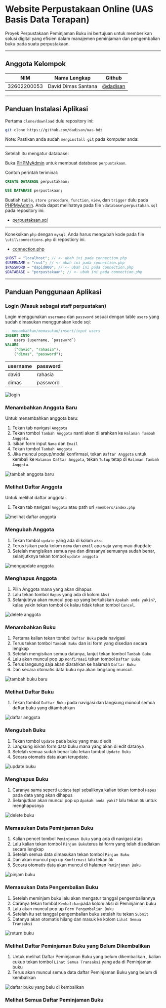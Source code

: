 # Website Perpustakaan Online (UAS Basis Data Terapan)

Proyek Perpustakaan Peminjaman Buku ini bertujuan untuk memberikan solusi digital yang efisien dalam manajemen peminjaman dan pengembalian buku pada suatu perpustakaan.

---

## Anggota Kelompok

| NIM         | Nama Lengkap        | Github                                 |
| ----------- | ------------------- | -------------------------------------- |
| 32602200053 | David Dimas Santana | [@dadisan](https://github.com/dadisan) |

---

## Panduan Instalasi Aplikasi

Pertama `clone/download` dulu repository ini:

```bash
git clone https://github.com/dadisan/uas-bdt
```

Note: Pastikan anda sudah `menginstall git` pada komputer anda:

---

Setelah itu mengatur database:

Buka [PHPMyAdmin](http://localhost/phpmyadmin/) untuk membuat database `perpustakaan`.

Contoh perintah teriminal:

```sql
CREATE DATABASE perpustakaan;
```

```sql
USE DATABASE perpustakaan;
```

Buatlah `table`, `store procedure`, `function`, `view`, dan `trigger` dulu pada [PHPMyAdmin](http://localhost/phpmyadmin/). Anda dapat melihatnya pada file `\database\perpustakan.sql` pada repository ini:

- [perpustakaan.sql](./database/perpustakaan.sql)

---

Koneksikan `php` dengan `mysql`. Anda harus mengubah kode pada file `\util\connections.php` di repostiory ini.

- [connection.php](./util/connection.php)

```php
$HOST = "localhost"; // <- ubah ini pada connection.php
$USERNAME = "root"; // <- ubah ini pada connection.php
$PASSWORD = "dapid000"; // <- ubah ini pada connection.php
$DATABASE = "perpustakaan"; // <- ubah ini pada connection.php
```

---

## Panduan Penggunaan Aplikasi

### Login (Masuk sebagai staff perpustakan)

Login menggunakan `username` dan `password` sesuai dengan table `users` yang sudah dimasukan menggunakan kode sql:

```sql
-- menambahkan/memasukan/insert/input users
INSERT INTO
    users (username, `password`)
VALUES
    ("david", "rahasia"),
    ("dimas", "password");
```

| username | password |
| -------- | -------- |
| david    | rahasia  |
| dimas    | password |

![login](./images/login.gif)

### Menambahkan Anggota Baru

Untuk menambahkan anggota baru:

1. Tekan tab navigasi `Anggota`
2. Tekan tombol `Tambah Anggota` nanti akan di arahkan ke `Halaman Tambah Anggota`.
3. Isikan form input `Nama` dan `Email`
4. Tekan tombol `Tambah Anggota`
5. Jika muncul popup/modal konfirmasi, tekan `Daftar Anggota` untuk kembali ke `Halaman Daftar Anggota`, tekan `Tutup` tetap di `Halaman Tambah Anggota`.

![tambah anggota baru](./images/tambah-anggota-baru.gif)

### Melihat Daftar Anggota

Untuk melihat daftar anggota:

1. Tekan tab navigasi `Anggota` atau path url `/members/index.php`

![melihat daftar anggota](./images/melihat-daftar-anggota.gif)

### Mengubah Anggota

1. Tekan tombol `update` yang ada di kolom `aksi`
2. Terus isikan pada kolom `nama` dan `email` apa saja yang mau diupdate
3. Setelah mengisikan semua nya dan dirasanya semuanya sudah benar, selanjutknya tekan tombol `update anggota`

![mengupdate anggota](./images/update-anggota.gif)

### Menghapus Anggota

1. Pilih Anggota mana yang akan dihapus
2. Lalu tekan tombol `Hapus` yang ada di kolom `Aksi`
3. Selanjutnya akan muncul pop up yang bertuliskan `Apakah anda yakin?`, kalau yakin tekan tombol `Ok` kalau tidak tekan tombol `Cancel`.

![delete anggota](./images/delete-anggota.gif)

### Menambahkan Buku

1. Pertama kalian tekan tombol `Daftar Buku` pada navigasi
2. Terus tekan tombol `Tambah Buku` dan isi form yang disedian secara lengkap
3. Setelah mengisikan semua datanya, lanjut tekan tombol `Tambah Buku`
4. Lalu akan muncul pop up `Konfirmasi` tekan tombol `Daftar Buku`
5. Terus langsung saja akan diarahkan ke halaman `Daftar Buku`
6. Dan secara otomatis data buku nya akan langsung muncul.

![tambah buku baru](./images/tambah-daftar-buku.gif)

### Melihat Daftar Buku

1. Tekan tombol `Daftar Buku` pada navigasi dan langsung muncul semua daftar buku yang ditambahkan

![daftar anggota](./images/daftar-anggota.gif)

### Mengubah Buku

1. Tekan tombol `Update` pada buku yang mau diedit
2. Langsung isikan form data buku mana yang akan di edit datanya
3. Setelah semua sudah benar lalu tekan tombol `Update Buku`
4. Secara otomatis data akan terupdate.

![update buku](./images/update-buku.gif)

### Menghapus Buku

1. Caranya sama seperti `update` tapi sebaliknya kalian tekan tombol `Hapus` pada data yang akan dihapus
2. Selanjutkan akan muncul pop up `Apakah anda yaki?` lalu tekan `Ok` untuk menghapusnya

![delete buku](./images/delete-buku.gif)

### Memasukan Data Peminjaman Buku

1. Kalian pencet tombol `Peminjaman Buku` yang ada di navigasi atas
2. Lalu kalian tekan tombol `Pinjam Buku`terus isi form yang telah disediakan secara lengkap
3. Setelah semua data dimasukan tekan tombol `Pinjam Buku`
4. Dan akan muncul pop up `Konfirmasi` lalu tekan `Ok`
5. Secara otomatis data akan muncul di halaman `Peminjaman Buku`

![pinjam buku](./images/pinjam-buku.gif)

### Memasukan Data Pengembalian Buku

1. Setelah meminjam buku lalu akan mengatur tanggal pengembaliannya
2. Caranya tekan tombol `Kembalikan`pada kolom aksi di Peminjaman buku
3. Lalu akan muncul pop up `Form Pengembalian Buku`
4. Setelah itu set tanggal pengembalian buku setelah itu tekan `Submit`
5. Datanya akan otomatis hilang dan masuk ke kolom `Lihat Semua Transaksi`

![return buku](./images/kembalikan-buku.gif)

### Melihat Daftar Peminjaman Buku yang Belum Dikembalikan

1. Untuk melihat Daftar Peminjaman Buku yang belum dikembalikan , kalian cukup tekan tombol `Lihat Semua Transaksi` yang ada di Peminjaman buku
2. Terus akan muncul semua data daftar Peminjaman Buku yang belum di kembalikan

![daftar buku yang belu di kembalikan](./images/daftar-transaksi-yang-belum-dikembalikan.gif)

### Melihat Semua Daftar Peminjaman Buku
